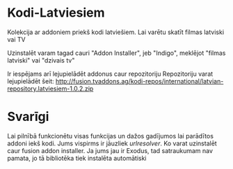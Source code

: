 # Kodi-Latviesiem
Kolekcija ar addoniem priekš kodi latviešiem. Lai varētu skatīt filmas latviski vai TV
 
Uzinstalēt varam tagad cauri "Addon Installer", jeb "Indigo", meklējot "filmas latviski" vai "dzivais tv"

Ir iespējams arī lejupielādēt addonus caur repozitoriju
Repozitoriju varat lejupielādēt šeit:
http://fusion.tvaddons.ag/kodi-repos/international/latvian-repository.latviesiem-1.0.2.zip

# Svarīgi
Lai pilnībā funkcionētu visas funkcijas un dažos gadījumos lai parādītos addoni iekš kodi. Jums vispirms ir jāuzliek *urlresolver*. Ko varat uzinstalēt caur fusion addon installer. Ja jums jau ir Exodus, tad satraukumam nav pamata, jo tā bibliotēka tiek instalēta automātiski

